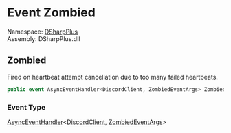 # Event Zombied

Namespace: [DSharpPlus](DSharpPlus.md)  
Assembly: DSharpPlus.dll

## <a id="DSharpPlus_DiscordClient_Zombied"></a>Zombied

Fired on heartbeat attempt cancellation due to too many failed heartbeats.

```csharp
public event AsyncEventHandler<DiscordClient, ZombiedEventArgs> Zombied
```

### Event Type

[AsyncEventHandler](DSharpPlus.AsyncEvents.AsyncEventHandler\-2.md)<[DiscordClient](DSharpPlus.DiscordClient.md), [ZombiedEventArgs](DSharpPlus.EventArgs.ZombiedEventArgs.md)\>

